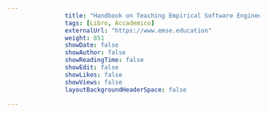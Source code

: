 ---
                title: "Handbook on Teaching Empirical Software Engineering: Online Materials"
                tags: [Libro, Accademico]
                externalUrl: "https://www.emse.education"
                weight: 851
                showDate: false
                showAuthor: false
                showReadingTime: false
                showEdit: false
                showLikes: false
                showViews: false
                layoutBackgroundHeaderSpace: false
                ---

